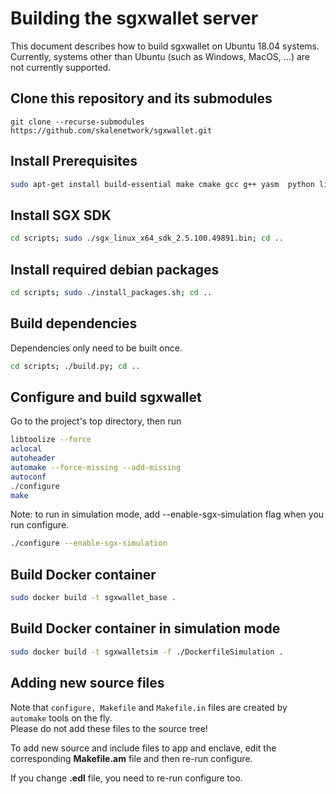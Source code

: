 # Building the sgxwallet server

<!-- SPDX-License-Identifier: (AGPL-3.0-only OR CC-BY-4.0) -->

This document describes how to build sgxwallet on Ubuntu 18.04 systems. Currently, systems other than Ubuntu  (such as Windows, MacOS, ...) are not currently supported.

## Clone this repository and its submodules

`git clone --recurse-submodules  https://github.com/skalenetwork/sgxwallet.git`

## Install Prerequisites

```bash
sudo apt-get install build-essential make cmake gcc g++ yasm  python libprotobuf10 flex bison automake libtool texinfo libgcrypt20-dev libgnutls28-dev

```

## Install SGX SDK

```bash
cd scripts; sudo ./sgx_linux_x64_sdk_2.5.100.49891.bin; cd ..

```

## Install required debian packages

```bash
cd scripts; sudo ./install_packages.sh; cd ..

```

## Build dependencies

Dependencies only need to be built once.

```bash
cd scripts; ./build.py; cd ..

```

## Configure and build sgxwallet

Go to the project's top directory, then run

```bash
libtoolize --force
aclocal
autoheader
automake --force-missing --add-missing
autoconf
./configure
make

```

Note: to run in simulation mode, add --enable-sgx-simulation flag when you run configure.

```bash
./configure --enable-sgx-simulation

```

## Build Docker container

```bash
sudo docker build -t sgxwallet_base .

```

## Build Docker container in simulation mode

```bash
sudo docker build -t sgxwalletsim -f ./DockerfileSimulation .

```

## Adding new source files

Note that `configure, Makefile` and `Makefile.in` files are created by `automake` tools on the fly.  
Please do not add these files to the source tree!

To add new source and include files to app and enclave, edit the corresponding **Makefile.am** file and then re-run configure.

If you change **.edl** file, you need to re-run configure too.
